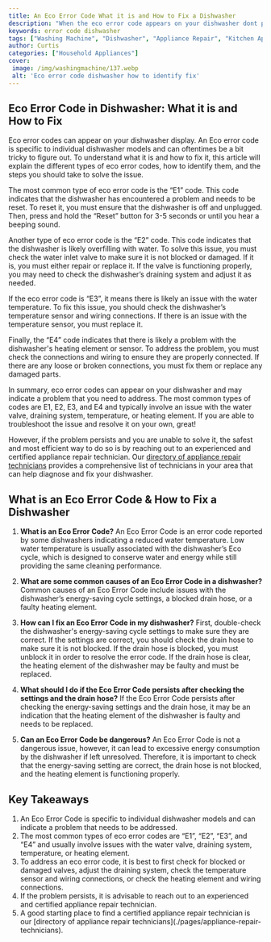 ```yaml
---
title: An Eco Error Code What it is and How to Fix a Dishwasher
description: "When the eco error code appears on your dishwasher dont panic This blog post will provide an explanation of what it is and helpful steps to take to get your dishwasher up and running again in no time"
keywords: error code dishwasher
tags: ["Washing Machine", "Dishwasher", "Appliance Repair", "Kitchen Appliances", "Clean Appliance"]
author: Curtis
categories: ["Household Appliances"]
cover: 
 image: /img/washingmachine/137.webp
 alt: 'Eco error code dishwasher how to identify fix'
---
```

## Eco Error Code in Dishwasher: What it is and How to Fix

Eco error codes can appear on your dishwasher display. An Eco error code is specific to individual dishwasher models and can oftentimes be a bit tricky to figure out. To understand what it is and how to fix it, this article will explain the different types of eco error codes, how to identify them, and the steps you should take to solve the issue. 

The most common type of eco error code is the “E1” code. This code indicates that the dishwasher has encountered a problem and needs to be reset. To reset it, you must ensure that the dishwasher is off and unplugged. Then, press and hold the “Reset” button for 3-5 seconds or until you hear a beeping sound. 

Another type of eco error code is the “E2” code. This code indicates that the dishwasher is likely overfilling with water. To solve this issue, you must check the water inlet valve to make sure it is not blocked or damaged. If it is, you must either repair or replace it. If the valve is functioning properly, you may need to check the dishwasher’s draining system and adjust it as needed. 

If the eco error code is “E3”, it means there is likely an issue with the water temperature. To fix this issue, you should check the dishwasher’s temperature sensor and wiring connections. If there is an issue with the temperature sensor, you must replace it. 

Finally, the “E4” code indicates that there is likely a problem with the dishwasher's heating element or sensor. To address the problem, you must check the connections and wiring to ensure they are properly connected. If there are any loose or broken connections, you must fix them or replace any damaged parts. 

In summary, eco error codes can appear on your dishwasher and may indicate a problem that you need to address. The most common types of codes are E1, E2, E3, and E4 and typically involve an issue with the water valve, draining system, temperature, or heating element. If you are able to troubleshoot the issue and resolve it on your own, great! 

However, if the problem persists and you are unable to solve it, the safest and most efficient way to do so is by reaching out to an experienced and certified appliance repair technician. Our [directory of appliance repair technicians](./pages/appliance-repair-technicians) provides a comprehensive list of technicians in your area that can help diagnose and fix your dishwasher.

## What is an Eco Error Code & How to Fix a Dishwasher 

1. **What is an Eco Error Code?** 
An Eco Error Code is an error code reported by some dishwashers indicating a reduced water temperature. Low water temperature is usually associated with the dishwasher’s Eco cycle, which is designed to conserve water and energy while still providing the same cleaning performance. 

2. **What are some common causes of an Eco Error Code in a dishwasher?** 
Common causes of an Eco Error Code include issues with the dishwasher’s energy-saving cycle settings, a blocked drain hose, or a faulty heating element. 

3. **How can I fix an Eco Error Code in my dishwasher?** 
First, double-check the dishwasher's energy-saving cycle settings to make sure they are correct. If the settings are correct, you should check the drain hose to make sure it is not blocked. If the drain hose is blocked, you must unblock it in order to resolve the error code. If the drain hose is clear, the heating element of the dishwasher may be faulty and must be replaced. 

4. **What should I do if the Eco Error Code persists after checking the settings and the drain hose?** 
If the Eco Error Code persists after checking the energy-saving settings and the drain hose, it may be an indication that the heating element of the dishwasher is faulty and needs to be replaced.

5. **Can an Eco Error Code be dangerous?**
An Eco Error Code is not a dangerous issue, however, it can lead to excessive energy consumption by the dishwasher if left unresolved. Therefore, it is important to check that the energy-saving setting are correct, the drain hose is not blocked, and the heating element is functioning properly.

## Key Takeaways 

1. An Eco Error Code is specific to individual dishwasher models and can indicate a problem that needs to be addressed.
2. The most common types of eco error codes are “E1”, “E2”, “E3”, and “E4” and usually involve issues with the water valve, draining system, temperature, or heating element.
3. To address an eco error code, it is best to first check for blocked or damaged valves, adjust the draining system, check the temperature sensor and wiring connections, or check the heating element and wiring connections. 
4. If the problem persists, it is advisable to reach out to an experienced and certified appliance repair technician. 
5. A good starting place to find a certified appliance repair technician is our [directory of appliance repair technicians](./pages/appliance-repair- technicians).
